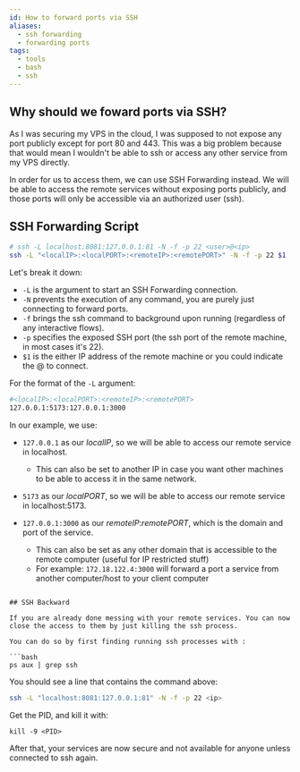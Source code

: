 ```yaml
---
id: How to forward ports via SSH
aliases:
  - ssh forwarding
  - forwarding ports
tags:
  - tools
  - bash
  - ssh
---
```


## Why should we foward ports via SSH? 

As I was securing my VPS in the cloud, I was supposed to not expose any port publicly except for port 80 and 443.
This was a big problem because that would mean I wouldn't be able to ssh or access any other service from my VPS directly.

In order for us to access them, we can use SSH Forwarding instead. We will be able to access the remote services without exposing ports publicly, and those ports will only be accessible via an authorized user (ssh).


## SSH Forwarding Script

```bash
# ssh -L localhost:8081:127.0.0.1:81 -N -f -p 22 <user>@<ip>
ssh -L "<localIP>:<localPORT>:<remoteIP>:<remotePORT>" -N -f -p 22 $1
```

Let's break it down:
- `-L` is the argument to start an SSH Forwarding connection.
- `-N` prevents the execution of any command, you are purely just connecting to forward ports.
- `-f` brings the ssh command to background upon running (regardless of any interactive flows).
- `-p` specifies the exposed SSH port (the ssh port of the remote machine, in most cases it's 22).
- `$1` is the either IP address of the remote machine or you could indicate the <user>@<remote-ip> to connect.

For the format of the `-L` argument:

```bash
#<localIP>:<localPORT>:<remoteIP>:<remotePORT>
127.0.0.1:5173:127.0.0.1:3000
```

In our example, we use:
- `127.0.0.1` as our *localIP*, so we will be able to access our remote service in localhost.
  - This can also be set to another IP in case you want other machines to be able to access it in the same network.
- `5173` as our *localPORT*, so we will be able to access our remote service in localhost:5173.

- `127.0.0.1:3000` as our *remoteIP*:*remotePORT*, which is the domain and port of the service.
  - This can also be set as any other domain that is accessible to the remote computer (useful for IP restricted stuff)
  - For example:  `172.18.122.4:3000` will forward a port a service from another computer/host to your client computer

```

## SSH Backward

If you are already done messing with your remote services. You can now close the access to them by just killing the ssh process.

You can do so by first finding running ssh processes with :

```bash
ps aux | grep ssh
```

You should see a line that contains the command above:
```bash
ssh -L "localhost:8081:127.0.0.1:81" -N -f -p 22 <ip>
```
Get the PID, and kill it with:

```
kill -9 <PID>
```

After that, your services are now secure and not available for anyone unless connected to ssh again.
